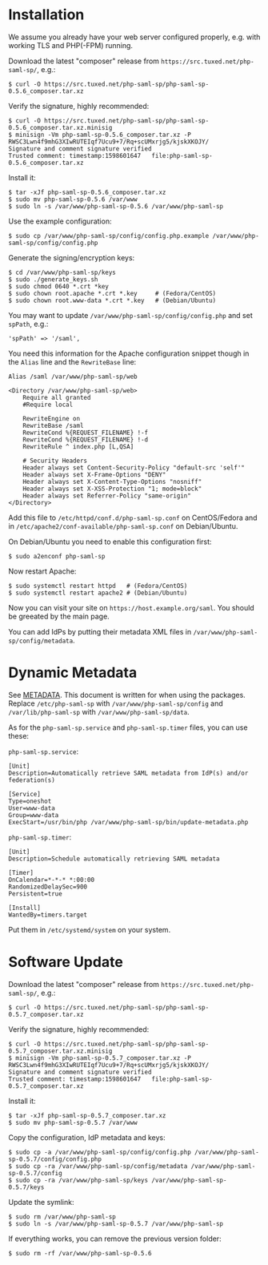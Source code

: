 # Installation

We assume you already have your web server configured properly, e.g. with 
working TLS and PHP(-FPM) running.

Download the latest "composer" release from 
`https://src.tuxed.net/php-saml-sp/`, e.g.:

    $ curl -O https://src.tuxed.net/php-saml-sp/php-saml-sp-0.5.6_composer.tar.xz

Verify the signature, highly recommended:

    $ curl -O https://src.tuxed.net/php-saml-sp/php-saml-sp-0.5.6_composer.tar.xz.minisig
    $ minisign -Vm php-saml-sp-0.5.6_composer.tar.xz -P RWSC3Lwn4f9mhG3XIwRUTEIqf7Ucu9+7/Rq+scUMxrjg5/kjskXKOJY/
    Signature and comment signature verified
    Trusted comment: timestamp:1598601647	file:php-saml-sp-0.5.6_composer.tar.xz

Install it:

    $ tar -xJf php-saml-sp-0.5.6_composer.tar.xz
    $ sudo mv php-saml-sp-0.5.6 /var/www
    $ sudo ln -s /var/www/php-saml-sp-0.5.6 /var/www/php-saml-sp

Use the example configuration:

    $ sudo cp /var/www/php-saml-sp/config/config.php.example /var/www/php-saml-sp/config/config.php

Generate the signing/encryption keys:
    
    $ cd /var/www/php-saml-sp/keys
    $ sudo ./generate_keys.sh
    $ sudo chmod 0640 *.crt *key
    $ sudo chown root.apache *.crt *.key     # (Fedora/CentOS)
    $ sudo chown root.www-data *.crt *.key   # (Debian/Ubuntu)
    
You may want to update `/var/www/php-saml-sp/config/config.php` and set 
`spPath`, e.g.:

    'spPath' => '/saml',

You need this information for the Apache configuration snippet though in the
`Alias` line and the `RewriteBase` line:

    Alias /saml /var/www/php-saml-sp/web

    <Directory /var/www/php-saml-sp/web>
        Require all granted
        #Require local

        RewriteEngine on
        RewriteBase /saml
        RewriteCond %{REQUEST_FILENAME} !-f
        RewriteCond %{REQUEST_FILENAME} !-d
        RewriteRule ^ index.php [L,QSA]

        # Security Headers
        Header always set Content-Security-Policy "default-src 'self'"
        Header always set X-Frame-Options "DENY"
        Header always set X-Content-Type-Options "nosniff"
        Header always set X-XSS-Protection "1; mode=block"
        Header always set Referrer-Policy "same-origin"
    </Directory>

Add this file to `/etc/httpd/conf.d/php-saml-sp.conf` on CentOS/Fedora and in 
`/etc/apache2/conf-available/php-saml-sp.conf` on Debian/Ubuntu.

On Debian/Ubuntu you need to enable this configuration first:

    $ sudo a2enconf php-saml-sp
    
Now restart Apache:

    $ sudo systemctl restart httpd   # (Fedora/CentOS)
    $ sudo systemctl restart apache2 # (Debian/Ubuntu)

Now you can visit your site on `https://host.example.org/saml`. You should be
greeated by the main page.

You can add IdPs by putting their metadata XML files in 
`/var/www/php-saml-sp/config/metadata`.

# Dynamic Metadata

See [METADATA](METADATA.md). This document is written for when using the 
packages. Replace `/etc/php-saml-sp` with `/var/www/php-saml-sp/config` and
`/var/lib/php-saml-sp` with `/var/www/php-saml-sp/data`.

As for the `php-saml-sp.service` and `php-saml-sp.timer` files, you can use 
these:

`php-saml-sp.service`:

    [Unit]
    Description=Automatically retrieve SAML metadata from IdP(s) and/or federation(s)

    [Service]
    Type=oneshot
    User=www-data
    Group=www-data
    ExecStart=/usr/bin/php /var/www/php-saml-sp/bin/update-metadata.php
    
`php-saml-sp.timer`:

    [Unit]
    Description=Schedule automatically retrieving SAML metadata

    [Timer]
    OnCalendar=*-*-* *:00:00
    RandomizedDelaySec=900
    Persistent=true

    [Install]
    WantedBy=timers.target
    
Put them in `/etc/systemd/system` on your system.

# Software Update

Download the latest "composer" release from 
`https://src.tuxed.net/php-saml-sp/`, e.g.:

    $ curl -O https://src.tuxed.net/php-saml-sp/php-saml-sp-0.5.7_composer.tar.xz

Verify the signature, highly recommended:

    $ curl -O https://src.tuxed.net/php-saml-sp/php-saml-sp-0.5.7_composer.tar.xz.minisig
    $ minisign -Vm php-saml-sp-0.5.7_composer.tar.xz -P RWSC3Lwn4f9mhG3XIwRUTEIqf7Ucu9+7/Rq+scUMxrjg5/kjskXKOJY/
    Signature and comment signature verified
    Trusted comment: timestamp:1598601647	file:php-saml-sp-0.5.7_composer.tar.xz

Install it:

    $ tar -xJf php-saml-sp-0.5.7_composer.tar.xz
    $ sudo mv php-saml-sp-0.5.7 /var/www

Copy the configuration, IdP metadata and keys:

    $ sudo cp -a /var/www/php-saml-sp/config/config.php /var/www/php-saml-sp-0.5.7/config/config.php
    $ sudo cp -ra /var/www/php-saml-sp/config/metadata /var/www/php-saml-sp-0.5.7/config
    $ sudo cp -ra /var/www/php-saml-sp/keys /var/www/php-saml-sp-0.5.7/keys

Update the symlink:

    $ sudo rm /var/www/php-saml-sp
    $ sudo ln -s /var/www/php-saml-sp-0.5.7 /var/www/php-saml-sp
    
If everything works, you can remove the previous version folder:

    $ sudo rm -rf /var/www/php-saml-sp-0.5.6
